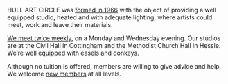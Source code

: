 HULL ART CIRCLE was [formed in 1966](/history/ 'Origins of the Hull Art Circle') with the object of providing a well equipped studio, heated and with adequate lighting, where artists could meet, work and leave their materials.

[We meet twice weekly](/meetings/ 'Twice weekly meetings'), on a Monday and Wednesday evening. Our studios are at the Civil Hall in Cottingham and the Methodist Church Hall in Hessle. We’re well equipped with easels and donkeys. 

Although no tuition is offered, members are willing to give advice and help. We welcome [new members](/join/ 'Join Hull Art Circle') at all levels.